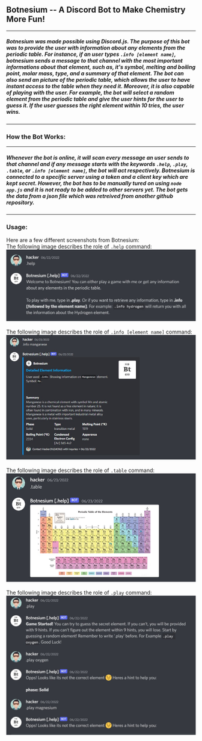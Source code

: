 ## Botnesium -- A Discord Bot to Make Chemistry More Fun!
---

##### Botnesium was made possible using Discord.js. The purpose of this bot was to provide the user with information about any elements from the periodic table. For instance, if an user types `.info [element name]`, botnesium sends a message to that channel with the most important informations about that element, such as, it's symbol, melting and boiling point, molar mass, type, and a summary of that element. The bot can also send an picture of the periodic table, which allows the user to have instant access to the table when they need it. Moreover, it is also capable of playing with the user. For example, the bot will select a random element from the periodic table and give the user hints for the user to guess it. If the user guesses the right element within 10 tries, the user wins. 
---

### How the Bot Works:
---
##### Whenever the bot is online, it will scan every message an user sends to that channel and if any message starts with the keywords `.help`, `.play`, `.table`, or `.info [element name]`, the bot will act respectively. Botnesium is connected to a specific server using a token and a client key which are kept secret. However, the bot has to be manually tured on using `node app.js` and it is not ready to be added to other servers yet. **The bot gets the data from a json file which was retreived from another github repository.**
---

### Usage:
Here are a few different screenshots from Botnesium:
<br>
The following image describes the role of `.help` command:
![help](images/help.jpg)<br><br>
The following image describes the role of `.info [element name]` command:
![info](images/info.jpg)<br><br>
The following image describes the role of `.table` command:
![table](images/table.jpg)<br><br>
The following image describes the role of `.play` command:
![play](images/play.jpg)

